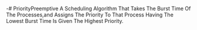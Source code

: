 -# PriorityPreemptive
A Scheduling Algorithm That Takes The Burst Time Of The Processes,and Assigns The Priority To That Process Having The Lowest Burst Time Is Given The Highest Priority.
